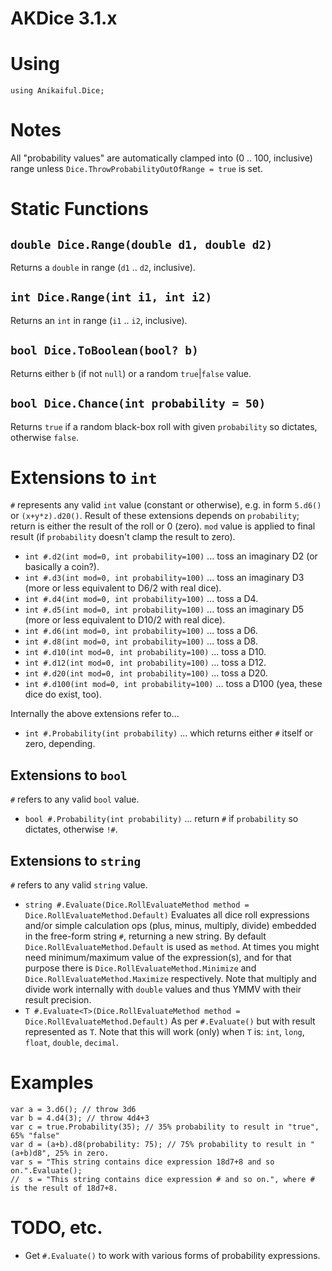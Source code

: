 ﻿# AKDice 3.1.x
# Using
`using Anikaiful.Dice;`
# Notes
All "probability values" are automatically clamped into (0 .. 100, inclusive) range unless `Dice.ThrowProbabilityOutOfRange = true` is set.
# Static Functions
## `double Dice.Range(double d1, double d2)`
Returns a `double` in range (`d1` .. `d2`, inclusive).
## `int Dice.Range(int i1, int i2)`
Returns an `int` in range (`i1` .. `i2`, inclusive).
## `bool Dice.ToBoolean(bool? b)`
Returns either `b` (if not `null`) or a random `true`|`false` value.
## `bool Dice.Chance(int probability = 50)`
Returns `true` if a random black-box roll with given `probability` so dictates, otherwise `false`.
# Extensions to `int`
`#` represents any valid `int` value (constant or otherwise), e.g. in form `5.d6()` or `(x+y*z).d20()`. Result of these extensions depends on `probability`; return is either the result of the roll or 0 (zero). `mod` value is applied to final result (if `probability` doesn't clamp the result to zero).
* `int #.d2(int mod=0, int probability=100)`
... toss an imaginary D2 (or basically a coin?).
* `int #.d3(int mod=0, int probability=100)`
... toss an imaginary D3 (more or less equivalent to D6/2 with real dice).
* `int #.d4(int mod=0, int probability=100)`
... toss a D4.
* `int #.d5(int mod=0, int probability=100)`
... toss an imaginary D5 (more or less equivalent to D10/2 with real dice).
* `int #.d6(int mod=0, int probability=100)`
... toss a D6.
* `int #.d8(int mod=0, int probability=100)`
... toss a D8.
* `int #.d10(int mod=0, int probability=100)`
... toss a D10.
* `int #.d12(int mod=0, int probability=100)`
... toss a D12.
* `int #.d20(int mod=0, int probability=100)`
... toss a D20.
* `int #.d100(int mod=0, int probability=100)`
... toss a D100 (yea, these dice do exist, too).

Internally the above extensions refer to...
* `int #.Probability(int probability)`
... which returns either `#` itself or zero, depending.

## Extensions to `bool`
`#` refers to any valid `bool` value.
* `bool #.Probability(int probability)`
... return `#` if `probability` so dictates, otherwise `!#`.

## Extensions to `string`
`#` refers to any valid `string` value.
* `string #.Evaluate(Dice.RollEvaluateMethod method = Dice.RollEvaluateMethod.Default)`
Evaluates all dice roll expressions and/or simple calculation ops (plus, minus, multiply, divide) embedded in the free-form string `#`, returning a new string. By default `Dice.RollEvaluateMethod.Default` is used as `method`. At times you might need minimum/maximum value of the expression(s), and for that purpose there is `Dice.RollEvaluateMethod.Minimize` and `Dice.RollEvaluateMethod.Maximize` respectively. Note that multiply and divide work internally with `double` values and thus YMMV with their result precision.
* `T #.Evaluate<T>(Dice.RollEvaluateMethod method = Dice.RollEvaluateMethod.Default)`
As per `#.Evaluate()` but with result represented as `T`. Note that this will work (only) when `T` is:
        `int`, `long`, `float`, `double`, `decimal`.

# Examples
    var a = 3.d6(); // throw 3d6
    var b = 4.d4(3); // throw 4d4+3
    var c = true.Probability(35); // 35% probability to result in "true", 65% "false"
    var d = (a+b).d8(probability: 75); // 75% probability to result in "(a+b)d8", 25% in zero.
    var s = "This string contains dice expression 18d7+8 and so on.".Evaluate();
    //  s = "This string contains dice expression # and so on.", where # is the result of 18d7+8.

# TODO, etc.
* Get `#.Evaluate()` to work with various forms of probability expressions.
